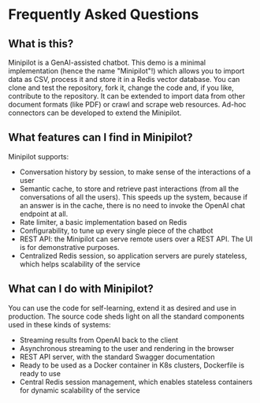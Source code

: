 # Frequently Asked Questions

## What is this?

Minipilot is a GenAI-assisted chatbot. This demo is a minimal implementation (hence the name "Minipilot"!) which allows you to import data as CSV, process it and store it in a Redis vector database.
You can clone and test the repository, fork it, change the code and, if you like, contribute to the repository. It can be extended to import data from other document formats (like PDF) or crawl and scrape web resources. Ad-hoc connectors can be developed to extend the Minipilot.

## What features can I find in Minipilot?

Minipilot supports:

- Conversation history by session, to make sense of the interactions of a user
- Semantic cache, to store and retrieve past interactions (from all the conversations of all the users). This speeds up the system, because if an answer is in the cache, there is no need to invoke the OpenAI chat endpoint at all.
- Rate limiter, a basic implementation based on Redis
- Configurability, to tune up every single piece of the chatbot
- REST API: the Minipilot can serve remote users over a REST API. The UI is for demonstrative purposes. 
- Centralized Redis session, so application servers are purely stateless, which helps scalability of the service

## What can I do with Minipilot?

You can use the code for self-learning, extend it as desired and use in production. The source code sheds light on all the standard components used in these kinds of systems:

- Streaming results from OpenAI back to the client
- Asynchronous streaming to the user and rendering in the browser
- REST API server, with the standard Swagger documentation
- Ready to be used as a Docker container in K8s clusters, Dockerfile is ready to use
- Central Redis session management, which enables stateless containers for dynamic scalability of the service